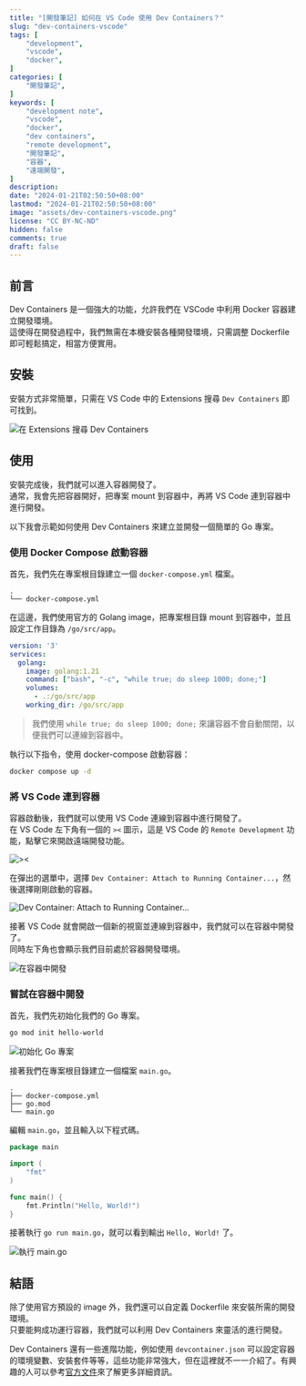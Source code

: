 ```yaml
---
title: "[開發筆記] 如何在 VS Code 使用 Dev Containers？"
slug: "dev-containers-vscode"
tags: [
    "development",
    "vscode",
    "docker",
]
categories: [
    "開發筆記",
]
keywords: [
    "development note",
    "vscode",
    "docker",
    "dev containers",
    "remote development",
    "開發筆記",
    "容器",
    "遠端開發",
]
description:
date: "2024-01-21T02:50:50+08:00"
lastmod: "2024-01-21T02:50:50+08:00"
image: "assets/dev-containers-vscode.png"
license: "CC BY-NC-ND"
hidden: false
comments: true
draft: false
---
```


## 前言

Dev Containers 是一個強大的功能，允許我們在 VSCode 中利用 Docker 容器建立開發環境。  
這使得在開發過程中，我們無需在本機安裝各種開發環境，只需調整 Dockerfile 即可輕鬆搞定，相當方便實用。

## 安裝

安裝方式非常簡單，只需在 VS Code 中的 Extensions 搜尋 `Dev Containers` 即可找到。

![在 Extensions 搜尋 Dev Containers](assets/search-extension.png)

## 使用

安裝完成後，我們就可以進入容器開發了。  
通常，我會先把容器開好，把專案 mount 到容器中，再將 VS Code 連到容器中進行開發。

以下我會示範如何使用 Dev Containers 來建立並開發一個簡單的 Go 專案。

### 使用 Docker Compose 啟動容器

首先，我們先在專案根目錄建立一個 `docker-compose.yml` 檔案。

```tree
.
└── docker-compose.yml
```

在這邊，我們使用官方的 Golang image，把專案根目錄 mount 到容器中，並且設定工作目錄為 `/go/src/app`。

```yaml
version: '3'
services:
  golang:
    image: golang:1.21
    command: ["bash", "-c", "while true; do sleep 1000; done;"]
    volumes:
      - .:/go/src/app
    working_dir: /go/src/app
```

> 我們使用 `while true; do sleep 1000; done;` 來讓容器不會自動關閉，以便我們可以連線到容器中。

執行以下指令，使用 docker-compose 啟動容器：

```bash
docker compose up -d
```

### 將 VS Code 連到容器

容器啟動後，我們就可以使用 VS Code 連線到容器中進行開發了。  
在 VS Code 左下角有一個的 `><` 圖示，這是 VS Code 的 `Remote Development` 功能，點擊它來開啟遠端開發功能。

![><](assets/open-a-remote-window.png)

在彈出的選單中，選擇 `Dev Container: Attach to Running Container...`，然後選擇剛剛啟動的容器。

![Dev Container: Attach to Running Container...](assets/attach-to-running-container.png)

接著 VS Code 就會開啟一個新的視窗並連線到容器中，我們就可以在容器中開發了。  
同時左下角也會顯示我們目前處於容器開發環境。

![在容器中開發](assets/in-container.png)

### 嘗試在容器中開發

首先，我們先初始化我們的 Go 專案。

```bash
go mod init hello-world
```

![初始化 Go 專案](assets/go-mod-init.png)

接著我們在專案根目錄建立一個檔案 `main.go`。

```tree
.
├── docker-compose.yml
├── go.mod
└── main.go
```

編輯 `main.go`，並且輸入以下程式碼。

```go
package main

import (
    "fmt"
)

func main() {
    fmt.Println("Hello, World!")
}
```

接著執行 `go run main.go`，就可以看到輸出 `Hello, World!` 了。

![執行 main.go](assets/run-main-go.png)

## 結語

除了使用官方預設的 image 外，我們還可以自定義 Dockerfile 來安裝所需的開發環境。  
只要能夠成功運行容器，我們就可以利用 Dev Containers 來靈活的進行開發。

Dev Containers 還有一些進階功能，例如使用 `devcontainer.json` 可以設定容器的環境變數、安裝套件等等，這些功能非常強大，但在這裡就不一一介紹了。有興趣的人可以參考[官方文件](https://code.visualstudio.com/docs/devcontainers/create-dev-container#_create-a-devcontainerjson-file)來了解更多詳細資訊。
